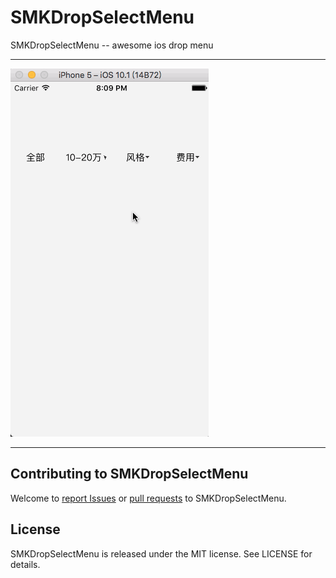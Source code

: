 # SMKDropSelectMenu
SMKDropSelectMenu -- awesome ios drop menu

---

![image](https://github.com/lovemo/SMKDropSelectMenu/raw/master/demo.gif)

---

## Contributing to SMKDropSelectMenu
Welcome to [report Issues](https://github.com/lovemo/SMKDropSelectMenu/issues) or [pull requests](https://github.com/lovemo/SMKDropSelectMenu/pulls) to SMKDropSelectMenu.

## License

SMKDropSelectMenu is released under the MIT license. See LICENSE for details.

